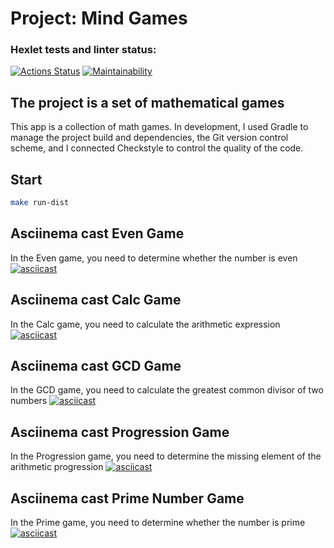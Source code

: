 # Project: Mind Games

### Hexlet tests and linter status:
[![Actions Status](https://github.com/bf-6/java-project-61/workflows/hexlet-check/badge.svg)](https://github.com/bf-6/java-project-61/actions)
[![Maintainability](https://api.codeclimate.com/v1/badges/7c6189aeb3e668568f53/maintainability)](https://codeclimate.com/github/bf-6/java-project-61/maintainability)

## The project is a set of mathematical games

This app is a collection of math games. In development, I used Gradle to manage the project build and dependencies, the Git version control scheme, and I connected Checkstyle to control the quality of the code.

## Start

```sh
make run-dist
```

## Asciinema cast Even Game

In the Even game, you need to determine whether the number is even
[![asciicast](https://asciinema.org/a/xqNFAxNAEqk4eGfrTTWc2GCrA.svg)](https://asciinema.org/a/xqNFAxNAEqk4eGfrTTWc2GCrA)

## Asciinema cast Calc Game

In the Calc game, you need to calculate the arithmetic expression
[![asciicast](https://asciinema.org/a/9FhNVevVAWtCSWdwdz2DOXYF3.svg)](https://asciinema.org/a/9FhNVevVAWtCSWdwdz2DOXYF3)

## Asciinema cast GCD Game

In the GCD game, you need to calculate the greatest common divisor of two numbers
[![asciicast](https://asciinema.org/a/jPlXMgrUUus018PcQuSkVaL7o.svg)](https://asciinema.org/a/jPlXMgrUUus018PcQuSkVaL7o)

## Asciinema cast Progression Game

In the Progression game, you need to determine the missing element of the arithmetic progression
[![asciicast](https://asciinema.org/a/tBFlzmamk9UAMx9Km8fUxk2Zp.svg)](https://asciinema.org/a/tBFlzmamk9UAMx9Km8fUxk2Zp)

## Asciinema cast Prime Number Game

In the Prime game, you need to determine whether the number is prime
[![asciicast](https://asciinema.org/a/Gj44xAYbeVDFFUIx1LVhmq2Hj.svg)](https://asciinema.org/a/Gj44xAYbeVDFFUIx1LVhmq2Hj)
